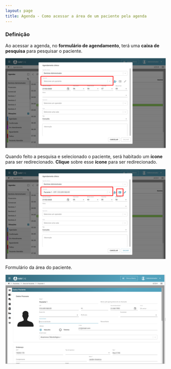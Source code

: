 ```yaml
---
layout: page
title: Agenda - Como acessar a área de um paciente pela agenda
---
```


### Definição

Ao acessar a agenda, no **formulário de agendamento**, terá uma **caixa de pesquisa** para pesquisar o paciente.

<p align="center">
  <img alt="Edição de um paciente pela agenda" src="como-acessar-a-area-de-um-paciente-pela-agenda-img-01.png" width="800">
</p>

Quando feito a pesquisa e selecionado o paciente, será habitado um **ícone**
para ser redirecionado. **Clique** sobre esse **ícone** para ser
redirecionado.

<p align="center">
  <img alt="Edição de um paciente pela agenda" src="como-acessar-a-area-de-um-paciente-pela-agenda-img-02.png" width="800">
</p>

Formulário da área do paciente.

<p align="center">
  <img alt="Edição de um paciente pela agenda" src="como-acessar-a-area-de-um-paciente-pela-agenda-img-03.png" width="800">
</p>
